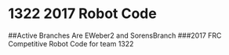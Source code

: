 # 1322 2017 Robot Code
##Active Branches Are EWeber2 and SorensBranch
###2017 FRC Competitive Robot Code for team 1322
